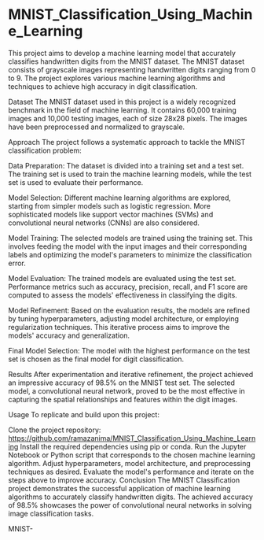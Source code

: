 # MNIST_Classification_Using_Machine_Learning

This project aims to develop a machine learning model that accurately classifies handwritten digits from the MNIST dataset. The MNIST dataset consists of grayscale images representing handwritten digits ranging from 0 to 9. The project explores various machine learning algorithms and techniques to achieve high accuracy in digit classification.

Dataset
The MNIST dataset used in this project is a widely recognized benchmark in the field of machine learning. It contains 60,000 training images and 10,000 testing images, each of size 28x28 pixels. The images have been preprocessed and normalized to grayscale.

Approach
The project follows a systematic approach to tackle the MNIST classification problem:

Data Preparation: The dataset is divided into a training set and a test set. The training set is used to train the machine learning models, while the test set is used to evaluate their performance.

Model Selection: Different machine learning algorithms are explored, starting from simpler models such as logistic regression. More sophisticated models like support vector machines (SVMs) and convolutional neural networks (CNNs) are also considered.

Model Training: The selected models are trained using the training set. This involves feeding the model with the input images and their corresponding labels and optimizing the model's parameters to minimize the classification error.

Model Evaluation: The trained models are evaluated using the test set. Performance metrics such as accuracy, precision, recall, and F1 score are computed to assess the models' effectiveness in classifying the digits.

Model Refinement: Based on the evaluation results, the models are refined by tuning hyperparameters, adjusting model architecture, or employing regularization techniques. This iterative process aims to improve the models' accuracy and generalization.

Final Model Selection: The model with the highest performance on the test set is chosen as the final model for digit classification.

Results
After experimentation and iterative refinement, the project achieved an impressive accuracy of 98.5% on the MNIST test set. The selected model, a convolutional neural network, proved to be the most effective in capturing the spatial relationships and features within the digit images.

Usage
To replicate and build upon this project:

Clone the project repository: https://github.com/ramazanima/MNIST_Classification_Using_Machine_Learning
Install the required dependencies using pip or conda.
Run the Jupyter Notebook or Python script that corresponds to the chosen machine learning algorithm.
Adjust hyperparameters, model architecture, and preprocessing techniques as desired.
Evaluate the model's performance and iterate on the steps above to improve accuracy.
Conclusion
The MNIST Classification project demonstrates the successful application of machine learning algorithms to accurately classify handwritten digits. The achieved accuracy of 98.5% showcases the power of convolutional neural networks in solving image classification tasks.

MNIST-
